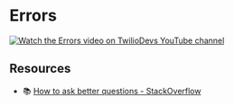 # Errors

[![Watch the Errors video on TwilioDevs YouTube channel](https://img.youtube.com/vi/IzuY7whSAJM/maxresdefault.jpg)](https://youtu.be/IzuY7whSAJM)

## Resources

- 📚 [How to ask better questions - StackOverflow](https://stackoverflow.com/help/how-to-ask)
